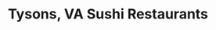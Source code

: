 ---
layout: city
title: Tysons, VA Sushi Restaurants
permalink: /virginia/tysons/
stateAbbr: VA
stateName: Virginia
cityName: Tysons

---